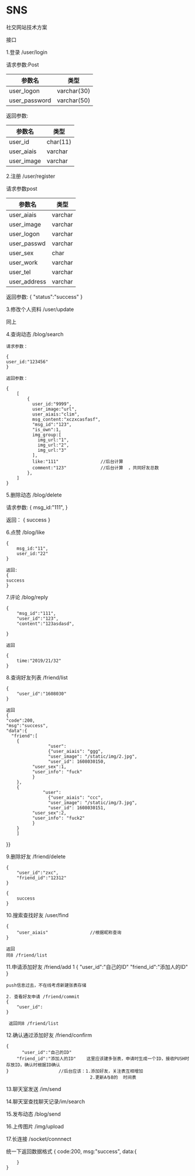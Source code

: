 # SNS
社交网站技术方案

接口

1.登录      /user/login

请求参数:Post

| 参数名 | 类型 |
| ------ | ------ |
| user_logon | varchar(30) |
| user_password | varchar(50) |


返回参数:

| 参数名 | 类型 |
| ------ | ------ |
| user_id | char(11) |
| user_aiais | varchar | 
| user_image | varchar |


2.注册      /user/register

请求参数post

| 参数名 | 类型 |
| ------ | ------ |
| user_aiais | varchar |
| user_image | varchar | 
| user_logon | varchar |
| user_passwd |varchar |
| user_sex    | char    |
| user_work   | varchar |
| user_tel    | varchar |
| user_address | varchar |


返回参数:
    {
        "status":"success"
    }


3.修改个人资料  /user/update

同上



4.查询动态   /blog/search
    
    请求参数：
    
    {
    user_id:"123456"
    }

    返回参数：
    
    {
        [
            {
              user_id:"9999",
              user_image:"url",
              user_aiais:"clim",
              msg_content:"xczxcasfasf",
              "msg_id":"123",
              "is_own":1,
              img_group:[
                img_url:"1",
                img_url:"2",
                img_url:"3"
              ],
              like:"111"                //后台计算
              comment:"123"             //后台计算  ，共同好友总数
            },
        ]
    }

5.删除动态   /blog/delete

请求参数:
    {
        msg_id:"111",
    }
    
返回：
    {
        success
    }
    

6.点赞      /blog/like

    {
        msg_id:"11",
        user_id:"22"
    }
    
    返回:
    {
    success
    }

7.评论      /blog/reply

    {
        "msg_id":"111",
        "user_id":"123",
        "content":"123asdasd",
        
    }
    
    返回
    
    {
        time:"2019/21/32"
    }


8.查询好友列表   /friend/list
    
    {
        "user_id":"1608030"
    }
    
    返回
    {
    "code":200,
    "msg":"success",
    "data":{
      "friend":[
        {
        		    "user":
        			{"user_aiais": "ggg",
        			"user_image": "/static/img/2.jpg",
        			"user_id": 1608030150,
              "user_sex":1,
              "user_info": "fuck"
              }
        },
        {
        		  "user":
        			{"user_aiais": "ccc",
        			"user_image": "/static/img/3.jpg",
        			"user_id": 1608030151,
              "user_sex":2,
              "user_info": "fuck2"
              }
        }
        ]
  }}

9.删除好友      /friend/delete
    
    {
        "user_id":"zxc",
        "friend_id":"12312"
    }

    {
        success
    }
    
    
10.搜索查找好友  /user/find

    {
        "user_aiais"                //根据昵称查询
    }
    
    返回
    同8 /friend/list
    
11.申请添加好友  /friend/add
    1
    {
        "user_id":"自己的ID"
        "friend_id":"添加人的ID"
    }
    
    push信息过去，不在线考虑新建张表存储

    2. 查看好友申请 /friend/commit
    {
        "user_id":
    }
    
     返回同8 /friend/list

    
    
12.确认通过添加好友  /friend/confirm
    
    {
          "user_id":"自己的ID"
        "friend_id":"添加人的ID"    这里应该建多张表，申请时生成一个ID，接收PUSH时存放ID，确认时根据ID确认
    }                   //后台应该：1.添加好友，关注表互相增加
                                    2.更新A与B的  时间表
    
13.聊天室发送 /im/send
    
14.聊天室查找聊天记录/im/search

15.发布动态  /blog/send

16.上传图片 /img/upload

17.长连接 /socket/connnect



统一下返回数据格式
    {
        code:200,
        msg:"success",
        data:{
            
        }
    }

